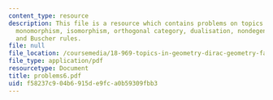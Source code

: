 ```yaml
---
content_type: resource
description: This file is a resource which contains problems on topics like epimorphism,
  monomorphism, isomorphism, orthogonal category, dualisation, nondegenerate pairing,
  and Buscher rules.
file: null
file_location: /coursemedia/18-969-topics-in-geometry-dirac-geometry-fall-2006/f58237c904b6915de9fca0b59309fbb3_problems6.pdf
file_type: application/pdf
resourcetype: Document
title: problems6.pdf
uid: f58237c9-04b6-915d-e9fc-a0b59309fbb3
---
```

